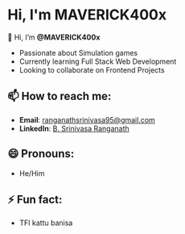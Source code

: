 # Hi, I'm MAVERICK400x

👋 Hi, I’m **@MAVERICK400x**  
- Passionate about Simulation games
- Currently learning Full Stack Web Development  
- Looking to collaborate on Frontend Projects  

## 📫 How to reach me:  
- **Email**: ranganathsrinivasa95@gmail.com  
- **LinkedIn**: [B. Srinivasa Ranganath](https://www.linkedin.com/in/b-srinivasa-ranganath-b3562b329)

## 😄 Pronouns:  
- He/Him

## ⚡ Fun fact:  
- TFI kattu banisa
